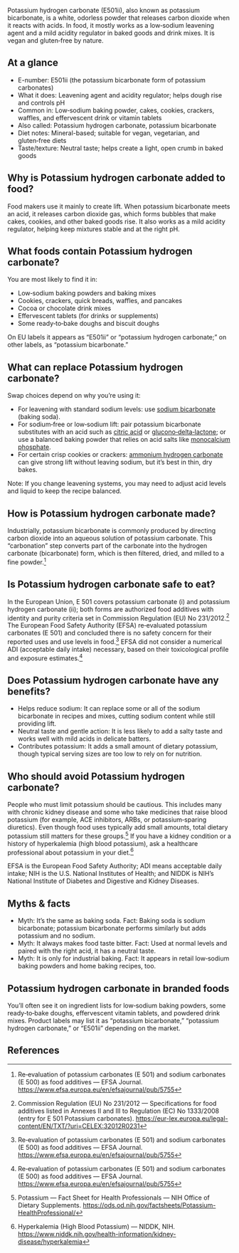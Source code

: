 Potassium hydrogen carbonate (E501ii), also known as potassium bicarbonate, is a white, odorless powder that releases carbon dioxide when it reacts with acids. In food, it mostly works as a low‑sodium leavening agent and a mild acidity regulator in baked goods and drink mixes. It is vegan and gluten‑free by nature.

<!--more-->

## At a glance
- E-number: E501ii (the potassium bicarbonate form of potassium carbonates)
- What it does: Leavening agent and acidity regulator; helps dough rise and controls pH
- Common in: Low‑sodium baking powder, cakes, cookies, crackers, waffles, and effervescent drink or vitamin tablets
- Also called: Potassium hydrogen carbonate, potassium bicarbonate
- Diet notes: Mineral-based; suitable for vegan, vegetarian, and gluten‑free diets
- Taste/texture: Neutral taste; helps create a light, open crumb in baked goods

## Why is Potassium hydrogen carbonate added to food?
Food makers use it mainly to create lift. When potassium bicarbonate meets an acid, it releases carbon dioxide gas, which forms bubbles that make cakes, cookies, and other baked goods rise. It also works as a mild acidity regulator, helping keep mixtures stable and at the right pH.

## What foods contain Potassium hydrogen carbonate?
You are most likely to find it in:
- Low‑sodium baking powders and baking mixes
- Cookies, crackers, quick breads, waffles, and pancakes
- Cocoa or chocolate drink mixes
- Effervescent tablets (for drinks or supplements)
- Some ready‑to‑bake doughs and biscuit doughs

On EU labels it appears as “E501ii” or “potassium hydrogen carbonate;” on other labels, as “potassium bicarbonate.”

## What can replace Potassium hydrogen carbonate?
Swap choices depend on why you’re using it:
- For leavening with standard sodium levels: use [sodium bicarbonate](/e500ii-sodium-bicarbonate) (baking soda).
- For sodium‑free or low‑sodium lift: pair potassium bicarbonate substitutes with an acid such as [citric acid](/e330-citric-acid) or [glucono‑delta‑lactone](/e575-glucono-delta-lactone); or use a balanced baking powder that relies on acid salts like [monocalcium phosphate](/e341i-monocalcium-phosphate).
- For certain crisp cookies or crackers: [ammonium hydrogen carbonate](/e503ii-ammonium-hydrogen-carbonate) can give strong lift without leaving sodium, but it’s best in thin, dry bakes.

Note: If you change leavening systems, you may need to adjust acid levels and liquid to keep the recipe balanced.

## How is Potassium hydrogen carbonate made?
Industrially, potassium bicarbonate is commonly produced by directing carbon dioxide into an aqueous solution of potassium carbonate. This “carbonation” step converts part of the carbonate into the hydrogen carbonate (bicarbonate) form, which is then filtered, dried, and milled to a fine powder.[^2]

## Is Potassium hydrogen carbonate safe to eat?
In the European Union, E 501 covers potassium carbonate (i) and potassium hydrogen carbonate (ii); both forms are authorized food additives with identity and purity criteria set in Commission Regulation (EU) No 231/2012.[^1] The European Food Safety Authority (EFSA) re‑evaluated potassium carbonates (E 501) and concluded there is no safety concern for their reported uses and use levels in food.[^2] EFSA did not consider a numerical ADI (acceptable daily intake) necessary, based on their toxicological profile and exposure estimates.[^2]

## Does Potassium hydrogen carbonate have any benefits?
- Helps reduce sodium: It can replace some or all of the sodium bicarbonate in recipes and mixes, cutting sodium content while still providing lift.
- Neutral taste and gentle action: It is less likely to add a salty taste and works well with mild acids in delicate batters.
- Contributes potassium: It adds a small amount of dietary potassium, though typical serving sizes are too low to rely on for nutrition.

## Who should avoid Potassium hydrogen carbonate?
People who must limit potassium should be cautious. This includes many with chronic kidney disease and some who take medicines that raise blood potassium (for example, ACE inhibitors, ARBs, or potassium‑sparing diuretics). Even though food uses typically add small amounts, total dietary potassium still matters for these groups.[^3] If you have a kidney condition or a history of hyperkalemia (high blood potassium), ask a healthcare professional about potassium in your diet.[^4]

EFSA is the European Food Safety Authority; ADI means acceptable daily intake; NIH is the U.S. National Institutes of Health; and NIDDK is NIH’s National Institute of Diabetes and Digestive and Kidney Diseases.

## Myths & facts
- Myth: It’s the same as baking soda. Fact: Baking soda is sodium bicarbonate; potassium bicarbonate performs similarly but adds potassium and no sodium.
- Myth: It always makes food taste bitter. Fact: Used at normal levels and paired with the right acid, it has a neutral taste.
- Myth: It is only for industrial baking. Fact: It appears in retail low‑sodium baking powders and home baking recipes, too.

## Potassium hydrogen carbonate in branded foods
You’ll often see it on ingredient lists for low‑sodium baking powders, some ready‑to‑bake doughs, effervescent vitamin tablets, and powdered drink mixes. Product labels may list it as “potassium bicarbonate,” “potassium hydrogen carbonate,” or “E501ii” depending on the market.

## References
[^1]: Commission Regulation (EU) No 231/2012 — Specifications for food additives listed in Annexes II and III to Regulation (EC) No 1333/2008 (entry for E 501 Potassium carbonates). https://eur-lex.europa.eu/legal-content/EN/TXT/?uri=CELEX:32012R0231
[^2]: Re‑evaluation of potassium carbonates (E 501) and sodium carbonates (E 500) as food additives — EFSA Journal. https://www.efsa.europa.eu/en/efsajournal/pub/5755
[^3]: Potassium — Fact Sheet for Health Professionals — NIH Office of Dietary Supplements. https://ods.od.nih.gov/factsheets/Potassium-HealthProfessional/
[^4]: Hyperkalemia (High Blood Potassium) — NIDDK, NIH. https://www.niddk.nih.gov/health-information/kidney-disease/hyperkalemia
